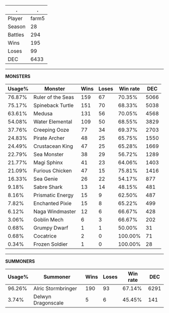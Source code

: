 .|.
|-|-
Player|farm5
Season|28
Battles|294
Wins|195
Loses|99
DEC|6433

---
**MONSTERS**

Usage%|Monster|Wins|Loses|Win rate|DEC|
-|-|-|-|-|-|
76.87%|Ruler of the Seas|159|67|70.35%|5066|
75.17%|Spineback Turtle|151|70|68.33%|5038|
63.61%|Medusa|131|56|70.05%|4568|
54.08%|Water Elemental|109|50|68.55%|3829|
37.76%|Creeping Ooze|77|34|69.37%|2703|
24.83%|Pirate Archer|48|25|65.75%|1550|
24.49%|Crustacean King|47|25|65.28%|1669|
22.79%|Sea Monster|38|29|56.72%|1289|
21.77%|Magi Sphinx|41|23|64.06%|1403|
21.09%|Furious Chicken|47|15|75.81%|1416|
16.33%|Sea Genie|26|22|54.17%|877|
9.18%|Sabre Shark|13|14|48.15%|481|
8.16%|Prismatic Energy|15|9|62.50%|487|
7.82%|Enchanted Pixie|15|8|65.22%|499|
6.12%|Naga Windmaster|12|6|66.67%|428|
3.06%|Goblin Mech|6|3|66.67%|202|
0.68%|Grumpy Dwarf|1|1|50.00%|31|
0.68%|Cocatrice|2|0|100.00%|71|
0.34%|Frozen Soldier|1|0|100.00%|28|

---
**SUMMONERS**

Usage%|Summoner|Wins|Loses|Win rate|DEC|
-|-|-|-|-|-|
96.26%|Alric Stormbringer|190|93|67.14%|6291|
3.74%|Delwyn Dragonscale|5|6|45.45%|141|
